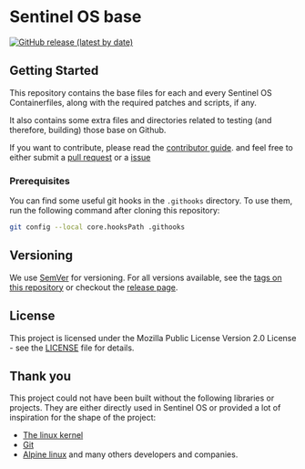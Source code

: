 # Sentinel OS base

[![GitHub release (latest by date)](https://img.shields.io/github/v/release/sentinelos/pkgs)](https://github.com/sentinelos/base/releases)

## Getting Started

This repository contains the base files for each and every
Sentinel OS Containerfiles, along with the required patches and scripts,
if any.

It also contains some extra files and directories related to testing
(and therefore, building) those base on Github.

If you want to contribute, please read the
[contributor guide](CONTRIBUTING.md).
and feel free to either submit a [pull request](https://github.com/sentinelos/base/pulls) or a [issue](https://github.com/sentinelos/base/issues)

### Prerequisites

You can find some useful git hooks in the `.githooks` directory.
To use them, run the following command after cloning this repository:

```sh
git config --local core.hooksPath .githooks
```

## Versioning

We use [SemVer](http://semver.org/) for versioning. For all versions available, see the [tags on this repository](https://github.com/sentinelos/base/tags) or checkout the [release page](https://github.com/sentinelos/base/releases).

## License

This project is licensed under the Mozilla Public License Version 2.0 License - see the [LICENSE](LICENSE) file for details.

## Thank you

This project could not have been built without the following libraries or projects. They are either directly used in Sentinel OS or provided a lot of inspiration for the shape of the project:

- [The linux kernel](https://www.kernel.org/)
- [Git](https://git-scm.com/)
- [Alpine linux](https://www.alpinelinux.org/) and many others developers and companies.
